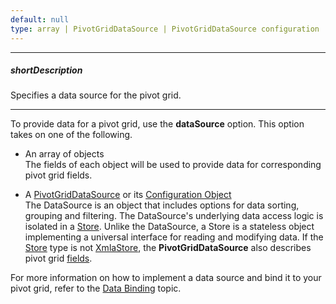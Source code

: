 ```yaml
---
default: null
type: array | PivotGridDataSource | PivotGridDataSource configuration
---
```

---
##### shortDescription
Specifies a data source for the pivot grid.

---
To provide data for a pivot grid, use the **dataSource** option. This option takes on one of the following.

- An array of objects       
	The fields of each object will be used to provide data for corresponding pivot grid fields.

- A [PivotGridDataSource](/api-reference/30%20Data%20Layer/PivotGridDataSource '/Documentation/ApiReference/Data_Layer/PivotGridDataSource/') or its [Configuration Object](/api-reference/30%20Data%20Layer/PivotGridDataSource/1%20Configuration '/Documentation/ApiReference/Data_Layer/PivotGridDataSource/Configuration/')     
The DataSource is an object that includes options for data sorting, grouping and filtering. The DataSource's underlying data access logic is isolated in a [Store](/concepts/30%20Data%20Layer/5%20Data%20Layer/1%20Creating%20DataSource/3%20What%20Are%20Stores.md '/Documentation/Guide/Data_Layer/Data_Layer/#Creating_DataSource/What_Are_Stores'). Unlike the DataSource, a Store is a stateless object implementing a universal interface for reading and modifying data. If the [Store](/concepts/30%20Data%20Layer/5%20Data%20Layer/1%20Creating%20DataSource/3%20What%20Are%20Stores.md '/Documentation/Guide/Data_Layer/Data_Layer/#Creating_DataSource/What_Are_Stores') type is not [XmlaStore](/api-reference/30%20Data%20Layer/XmlaStore '/Documentation/ApiReference/Data_Layer/XmlaStore/'), the **PivotGridDataSource** also describes pivot grid [fields](/api-reference/30%20Data%20Layer/PivotGridDataSource/1%20Configuration/fields '/Documentation/ApiReference/Data_Layer/PivotGridDataSource/Configuration/fields/').

For more information on how to implement a data source and bind it to your pivot grid, refer to the [Data Binding](/concepts/10%20UI%20Widgets/71%20Pivot%20Grid/030%20Data%20Binding/10%20Data%20Binding.md '/Documentation/Guide/UI_Widgets/Pivot_Grid/Data_Binding/') topic.